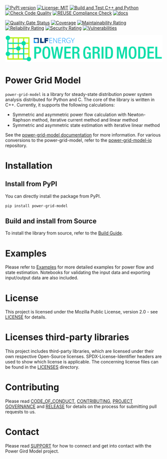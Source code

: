<!--
SPDX-FileCopyrightText: 2022 Contributors to the Power Grid Model project <dynamic.grid.calculation@alliander.com>

SPDX-License-Identifier: MPL-2.0
-->
[![PyPI version](https://badge.fury.io/py/power-grid-model.svg)](https://badge.fury.io/py/power-grid-model)
[![License: MIT](https://img.shields.io/badge/License-MPL2.0-informational.svg)](https://github.com/PowerGridModel/power-grid-model/blob/main/LICENSE)
[![Build and Test C++ and Python](https://github.com/PowerGridModel/power-grid-model/actions/workflows/main.yml/badge.svg)](https://github.com/PowerGridModel/power-grid-model/actions/workflows/main.yml)
[![Check Code Quality](https://github.com/PowerGridModel/power-grid-model/actions/workflows/check-code-quality.yml/badge.svg)](https://github.com/PowerGridModel/power-grid-model/actions/workflows/check-code-quality.yml)
[![REUSE Compliance Check](https://github.com/PowerGridModel/power-grid-model/actions/workflows/reuse-compliance.yml/badge.svg)](https://github.com/PowerGridModel/power-grid-model/actions/workflows/reuse-compliance.yml)
[![docs](https://readthedocs.org/projects/power-grid-model/badge/)](https://power-grid-model.readthedocs.io/en/stable/)

[![Quality Gate Status](https://sonarcloud.io/api/project_badges/measure?project=PowerGridModel_power-grid-model&metric=alert_status)](https://sonarcloud.io/summary/new_code?id=PowerGridModel_power-grid-model)
[![Coverage](https://sonarcloud.io/api/project_badges/measure?project=PowerGridModel_power-grid-model&metric=coverage)](https://sonarcloud.io/summary/new_code?id=PowerGridModel_power-grid-model)
[![Maintainability Rating](https://sonarcloud.io/api/project_badges/measure?project=PowerGridModel_power-grid-model&metric=sqale_rating)](https://sonarcloud.io/summary/new_code?id=PowerGridModel_power-grid-model)
[![Reliability Rating](https://sonarcloud.io/api/project_badges/measure?project=PowerGridModel_power-grid-model&metric=reliability_rating)](https://sonarcloud.io/summary/new_code?id=PowerGridModel_power-grid-model)
[![Security Rating](https://sonarcloud.io/api/project_badges/measure?project=PowerGridModel_power-grid-model&metric=security_rating)](https://sonarcloud.io/summary/new_code?id=PowerGridModel_power-grid-model)
[![Vulnerabilities](https://sonarcloud.io/api/project_badges/measure?project=PowerGridModel_power-grid-model&metric=vulnerabilities)](https://sonarcloud.io/summary/new_code?id=PowerGridModel_power-grid-model)

[![](https://github.com/PowerGridModel/.github/blob/main/artwork/svg/color.svg)](#)

# Power Grid Model

`power-grid-model` is a library for steady-state distribution power system analysis distributed for Python and C.
The core of the library is written in C++.
Currently, it supports the following calculations:

* Symmetric and asymmetric power flow calculation with Newton-Raphson method, iterative current method and linear method
* Symmetric and asymmetric state estimation with iterative linear method

See the [power-grid-model documentation](https://power-grid-model.readthedocs.io/en/stable/) for more information.
For various conversions to the power-grid-model, refer to the [power-grid-model-io](https://github.com/PowerGridModel/power-grid-model-io) repository.

# Installation

## Install from PyPI

You can directly install the package from PyPI.

```
pip install power-grid-model
```

## Build and install from Source

To install the library from source, refer to the [Build Guide](docs/advanced_documentation/build-guide.md).

# Examples

Please refer to [Examples](https://github.com/PowerGridModel/power-grid-model-workshop/tree/main/examples) for more detailed examples for power flow and state estimation. 
Notebooks for validating the input data and exporting input/output data are also included.

# License
This project is licensed under the Mozilla Public License, version 2.0 - see [LICENSE](LICENSE) for details.

# Licenses third-party libraries
This project includes third-party libraries, 
which are licensed under their own respective Open-Source licenses.
SPDX-License-Identifier headers are used to show which license is applicable. 
The concerning license files can be found in the [LICENSES](LICENSES) directory.

# Contributing
Please read [CODE_OF_CONDUCT](https://github.com/PowerGridModel/.github/blob/main/CODE_OF_CONDUCT.md), [CONTRIBUTING](https://github.com/PowerGridModel/.github/blob/main/CONTRIBUTING.md), [PROJECT GOVERNANCE](https://github.com/PowerGridModel/.github/blob/main/PROJECT_GOVERNANCE.md) and [RELEASE](https://github.com/PowerGridModel/.github/blob/main/RELEASE.md) for details on the process 
for submitting pull requests to us.

# Contact
Please read [SUPPORT](https://github.com/PowerGridModel/.github/blob/main/SUPPORT.md) for how to connect and get into contact with the Power Gird Model project.
